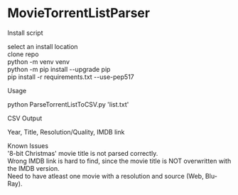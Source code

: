 # MovieTorrentListParser

Install script

select an install location  
clone repo  
python -m venv venv  
python -m pip install --upgrade pip  
pip install -r requirements.txt --use-pep517

Usage

python ParseTorrentListToCSV.py 'list.txt'

CSV Output

Year, Title, Resolution/Quality, IMDB link

Known Issues  
'8-bit Christmas' movie title is not parsed correctly.  
Wrong IMDB link is hard to find, since the movie title is NOT overwritten with the IMDB version.  
Need to have atleast one movie with a resolution and source (Web, Blu-Ray).
